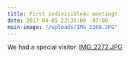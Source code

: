 ```yaml
---
title: First indivisible4c meeting!
date: 2017-04-05 22:35:00 -07:00
main-image: "/uploads/IMG_2269.JPG"
---
```


We had a special visitor. [IMG_2272.JPG](/uploads/IMG_2272.JPG)